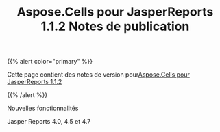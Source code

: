 ﻿---
title: Aspose.Cells pour JasperReports 1.1.2 Notes de publication
type: docs
weight: 20
url: /fr/jasperreports/aspose-cells-for-jasperreports-1-1-2-release-notes/
---
{{% alert color="primary" %}} 

 Cette page contient des notes de version pour[Aspose.Cells pour JasperReports 1.1.2](https://downloads.aspose.com/cells/jasperreports/new-releases/aspose.cells-for-jasperreports-1.1.2/)

{{% /alert %}} 

 Nouvelles fonctionnalités

 Jasper Reports 4.0, 4.5 et 4.7
